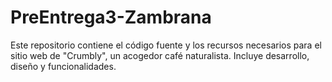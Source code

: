 # PreEntrega3-Zambrana
Este repositorio contiene el código fuente y los recursos necesarios para el sitio web de "Crumbly", un acogedor café naturalista.  Incluye desarrollo, diseño y funcionalidades.
